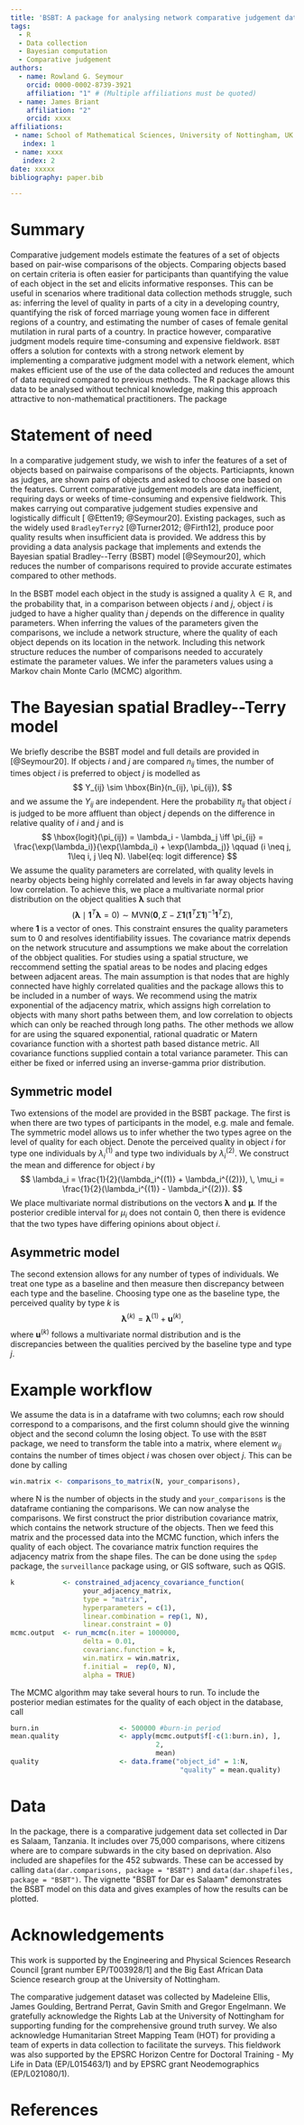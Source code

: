 ```yaml
---
title: 'BSBT: A package for analysing network comparative judgement data'
tags:
  - R
  - Data collection
  - Bayesian computation
  - Comparative judgement
authors:
  - name: Rowland G. Seymour
    orcid: 0000-0002-8739-3921
    affiliation: "1" # (Multiple affiliations must be quoted)
  - name: James Briant
    affiliation: "2"
    orcid: xxxx
affiliations:
 - name: School of Mathematical Sciences, University of Nottingham, UK
   index: 1
 - name: xxxx
   index: 2
date: xxxxx
bibliography: paper.bib

---
```


# Summary
Comparative judgement models estimate the features of a set of objects based on pair-wise comparisons of the objects. Comparing objects based on certain criteria is often easier for participants than quantifying the value of each object in the set and elicits informative responses. This can be useful in scenarios where traditional data collection methods struggle, such as: inferring the level of quality in parts of a city in a developing country, quantifying the risk of forced marriage young women face in different regions of a country, and estimating the number of cases of female genital mutilation in rural parts of a country. In practice however, comparative judgment models require time-consuming and expensive fieldwork. `BSBT` offers a solution for contexts with a strong network element by implementing a comparative judgment model with a network element, which makes efficient use of the use of the data collected and reduces the amount of data required compared to previous methods. The R package allows this data to be analysed without technical knowledge, making this approach attractive to non-mathematical practitioners. The package 

# Statement of need
In a comparative judgement study, we wish to infer  the features of a set of objects based on pairwaise comparisons of the objects. Particiapnts, known as judges, are shown pairs of objects and asked to choose one based on the features. Current comparative judgement models are data inefficient, requiring days or weeks of time-consuming and expensive fieldwork. This makes carrying out comparative judgement studies expensive and logistically difficult [ @Etten19; @Seymour20]. Existing packages, such as the widely used `BradleyTerry2` [@Turner2012; @Firth12], produce poor quality results when insufficient data is provided. We address this by providing a data analysis package that implements and extends the Bayesian spatial Bradley--Terry (BSBT) model [@Seymour20], which reduces the number of comparisons required to provide accurate estimates compared to other methods. 

In the BSBT model each object in the study is assigned a quality $\lambda \in \mathbb{R}$, and the probability that, in a comparison between objects $i$ and $j$, object $i$ is judged to have a higher quality than $j$ depends on the difference in quality parameters. When inferring the values of the parameters given the comparisons, we include a network structure, where the quality of each object depends on its location in the network. Including this network structure reduces the number of comparisons needed to accurately estimate the parameter values. We infer the parameters values using a Markov chain Monte Carlo (MCMC) algorithm. 


# The Bayesian spatial Bradley--Terry model
We briefly describe the BSBT model and full details are provided in [@Seymour20]. If objects $i$ and $j$ are compared $n_{ij}$ times, the number of times object $i$ is preferred to object $j$ is modelled as 
$$
Y_{ij} \sim \hbox{Bin}(n_{ij}, \pi_{ij}),
$$
and we assume the $Y_{ij}$ are independent. Here the probability $\pi_{ij}$ that object $i$ is judged to be more affluent than object $j$ depends on the difference in relative quality of $i$ and $j$ and is
$$
    \hbox{logit}(\pi_{ij}) = \lambda_i - \lambda_j \iff \pi_{ij} = \frac{\exp(\lambda_i)}{\exp(\lambda_i) + \exp(\lambda_j)} \qquad (i \neq j, 1\leq i, j \leq N). \label{eq: logit difference}
$$
We assume the quality parameters are correlated, with quality levels in nearby objects being highly correlated and levels in far away objects having low correlation. To achieve this, we place a multivariate normal prior distribution on the object qualities $\boldsymbol{\lambda}$ such that
$$
(\boldsymbol{\lambda} \mid \boldsymbol{1}^T\boldsymbol{\lambda} = 0) \sim \textrm{MVN}\Big(\textbf{0}, \, \Sigma - \Sigma\boldsymbol{1}(\boldsymbol{1}^T\Sigma \boldsymbol{1})^{-1}\boldsymbol{1}^T\Sigma\Big),
$$
where $\boldsymbol{1}$ is a vector of ones. This constraint ensures the quality parameters sum to 0 and resolves identifiability issues. The covariance matrix depends on the network strucuture and assumptions we make about the correlation  of the obbject qualities. For studies using a spatial structure, we reccommend setting the spatial areas to be nodes and placing edges between adjacent areas. The main assumption is that nodes that are highly connected have highly correlated qualities and the package allows this to be included in a number of ways. We recommend using the matrix exponential of the adjacency matrix, which assigns high correlation to objects with many short paths between them, and low correlation to objects which can only be reached through long paths. The other methods we allow for are using the squared exponential, rational quadratic or Matern covariance function with a shortest path based distance metric. All covariance functions supplied contain a total variance parameter. This can either be fixed or inferred using an inverse-gamma prior distribution. 

## Symmetric model
Two extensions of the model are provided in the BSBT package. The first is when there are two types of participants in the model, e.g. male and female. The symmetric model allows us to infer whether the two types agree on the level of quality for each object. Denote the perceived quality in object $i$ for type one individuals by $\lambda_i^{(1)}$ and type two individuals by $\lambda_i^{(2)}$. We construct the mean and difference for object $i$ by
$$
\lambda_i = \frac{1}{2}(\lambda_i^{(1)} + \lambda_i^{(2)}), \, \mu_i = \frac{1}{2}(\lambda_i^{(1)} - \lambda_i^{(2)}).
$$
We place multivariate normal distributions on the vectors $\boldsymbol{\lambda}$ and $\boldsymbol{\mu}$. If the posterior credible interval for $\mu_i$ does not contain 0, then there is evidence that the two types have differing opinions about object $i$.

## Asymmetric model
The second extension allows for any number of types of individuals. We treat one type as a baseline and then measure then discrepancy between each type and the baseline. Choosing type one as the baseline type, the perceived quality by type $k$ is
$$
\boldsymbol{\lambda}^{(k)} = \boldsymbol{\lambda}^{(1)} + \boldsymbol{u}^{(k)},
$$
where $\boldsymbol{u}^{(k)}$ follows a multivariate normal distribution and is the discrepancies between the qualities percived by the baseline type and type $j$. 

# Example workflow
We assume the data is in a dataframe with two columns; each row should correspond to a comparisons, and the first column should give the winning object and the second column the losing object. To use with the `BSBT` package, we need to transform the table into a matrix, where element $w_{ij}$ contains the number of times object $i$ was chosen over object $j$. This can be done by calling
```r
win.matrix <- comparisons_to_matrix(N, your_comparisons),
```
where N is the number of objects in the study and `your_comparisons` is the dataframe contianing the comparisons. We can now analyse the comparisons. We first construct the prior distribution covariance matrix, which contains the network structure of the objects. Then we feed this matrix and the processed data into the MCMC function, which infers the quality of each object. The covariance matrix function requires the adjacency matrix from the shape files. The can be done using the `spdep` package, the `surveillance` package using, or GIS software, such as QGIS. 
```r
k            <- constrained_adjacency_covariance_function(
                  your_adjacency_matrix, 
                  type = "matrix", 
                  hyperparameters = c(1), 
                  linear.combination = rep(1, N), 
                  linear.constraint = 0)
mcmc.output  <- run_mcmc(n.iter = 1000000, 
                  delta = 0.01, 
                  covarianc.function = k, 
                  win.matirx = win.matrix, 
                  f.initial =  rep(0, N), 
                  alpha = TRUE)
```
The MCMC algorithm may take several hours to run. To include the posterior median estimates for the quality of each object in the database, call
```r
burn.in                    <- 500000 #burn-in period 
mean.quality               <- apply(mcmc.output$f[-c(1:burn.in), ], 
                                    2,
                                    mean)
quality                    <- data.frame("object_id" = 1:N, 
                                          "quality" = mean.quality)
```

# Data 
In the package, there is a comparative judgement data set collected in Dar es Salaam, Tanzania. It includes over 75,000 comparisons, where citizens where are to compare subwards in the city based on deprivation. Also included are shapefiles for the 452 subwards. These can be accessed by calling `data(dar.comparisons, package = "BSBT")` and `data(dar.shapefiles, package = "BSBT")`. The vignette "BSBT for Dar es Salaam" demonstrates the BSBT model on this data and gives examples of how the results can be plotted. 


# Acknowledgements
This work is supported by the Engineering and Physical Sciences Research Council [grant number EP/T003928/1] and the Big East African Data Science research group at the University of Nottingham.

The comparative judgement dataset was collected by Madeleine Ellis, James Goulding, Bertrand Perrat, Gavin Smith and Gregor Engelmann. We gratefully acknowledge the Rights Lab at the University of Nottingham for supporting funding for the comprehensive ground truth survey. We also acknowledge Humanitarian Street Mapping Team (HOT) for providing a team of experts in data collection to facilitate the surveys. This fieldwork was also supported by the EPSRC Horizon Centre for Doctoral Training - My Life in Data (EP/L015463/1) and by EPSRC grant Neodemographics (EP/L021080/1).

# References
